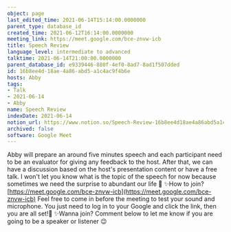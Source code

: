 ```yaml
---
object: page
last_edited_time: 2021-06-14T15:14:00.0000000
parent_type: database_id
created_time: 2021-06-12T16:14:00.0000000
meeting_link: https://meet.google.com/bce-znvw-icb
title: Speech Review
language_level: intermediate to advanced
talktime: 2021-06-14T21:00:00.0000000
parent_database_id: e9339446-880f-4ef0-8ad7-8ad1f507dded
id: 16b8ee4d-18ae-4a86-abd5-a1c4ac9f4b6e
hosts: Abby
tags:
- Talk
- 2021-06-14
- Abby
name: Speech Review
indexDate: 2021-06-14
notion_url: https://www.notion.so/Speech-Review-16b8ee4d18ae4a86abd5a1c4ac9f4b6e
archived: false
software: Google Meet
---
```


Abby will prepare an around five minutes speech and each participant need to be an evaluator for giving any feedback to the host. After that, we can have a discussion based on the host's presentation content or have a free talk. I won't let you know what is the topic of the speech for now because sometimes we need the surprise to abundant our life 🥰
✨How to join?
 [https://meet.google.com/bce-znvw-icb](https://meet.google.com/bce-znvw-icb) 
Feel free to come in before the meeting to test your sound and microphone. You just need to log in to your Google and click the link, then you are all set!🥳 
✨Wanna join?
Comment below to let me know if you are going to be a speaker or listener 😉

